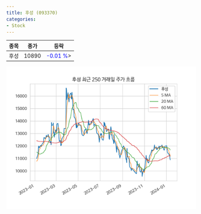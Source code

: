 ```yaml
---
title: 후성 (093370)
categories:
- Stock
---
```


|종목|종가|등락|
|----|----|----|
|후성|10890|<span style="color: blue">-0.01 %</span>>|

<!-- more -->

![093370](/assets/images/stock/093370.png)